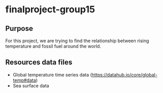# finalproject-group15
## Purpose
For this project, we are trying to find the relationship between rising temperature and fossil fuel around the world. 
## Resources data files
- Global temperature time series data (https://datahub.io/core/global-temp#data)
- Sea surface data
